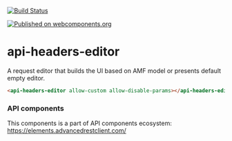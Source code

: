 [![Build Status](https://travis-ci.org/advanced-rest-client/api-url-data-model.svg?branch=stage)](https://travis-ci.org/advanced-rest-client/api-headers-editor)

[![Published on webcomponents.org](https://img.shields.io/badge/webcomponents.org-published-blue.svg)](https://www.webcomponents.org/element/advanced-rest-client/api-headers-editor)

# api-headers-editor

A request editor that builds the UI based on AMF model or presents default empty editor.

<!---
```
<custom-element-demo>
  <template>
    <link rel="import" href="api-headers-editor.html">
    <next-code-block></next-code-block>
  </template>
</custom-element-demo>
```
-->

```html
<api-headers-editor allow-custom allow-disable-params></api-headers-editor>
```

### API components

This components is a part of API components ecosystem: https://elements.advancedrestclient.com/
